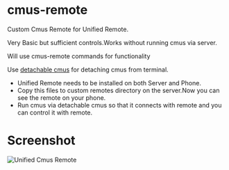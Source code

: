 # cmus-remote
Custom Cmus Remote for Unified Remote.

Very Basic but sufficient controls.Works without running cmus via server.

Will use cmus-remote commands for functionality

Use [detachable cmus](https://github.com/cmus/cmus/wiki/detachable-cmus) for detaching cmus from terminal.

- Unified Remote needs to be installed on both Server and Phone.
- Copy this files to custom remotes directory on the server.Now you can see the remote on your phone.
- Run cmus via detachable cmus so that it connects with remote and you can control it with remote.

# Screenshot

![Unified Cmus Remote]({{site.baseurl}}/https://raw.githubusercontent.com/rrevanth/cmus-remote/master/Cmus-Remote.png)
